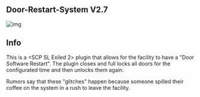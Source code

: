 ## Door-Restart-System V2.7
![img](https://img.shields.io/github/downloads/gamekuchen/doorrestartsystem/total?style=for-the-badge)
## Info
This is a <SCP SL Exiled 2> plugin that allows for the facility to have a "Door Software Restart". 
The plugin closes and full locks all doors for the configurated time and then unlocks them again.

Rumors say that these "glitches" happen because someone spilled their coffee on the system in a rush to leave the facility.
